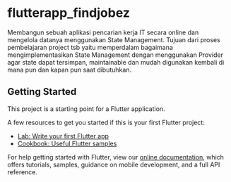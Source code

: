 # flutterapp_findjobez

Membangun sebuah aplikasi pencarian kerja IT secara online dan mengelola datanya menggunakan State Management. Tujuan dari proses pembelajaran project tsb yaitu memperdalam bagaimana mengimplementasikan State Management dengan menggunakan Provider agar state dapat tersimpan, maintainable dan mudah digunakan kembali di mana pun dan kapan pun saat dibutuhkan.

## Getting Started

This project is a starting point for a Flutter application.

A few resources to get you started if this is your first Flutter project:

- [Lab: Write your first Flutter app](https://flutter.dev/docs/get-started/codelab)
- [Cookbook: Useful Flutter samples](https://flutter.dev/docs/cookbook)

For help getting started with Flutter, view our
[online documentation](https://flutter.dev/docs), which offers tutorials,
samples, guidance on mobile development, and a full API reference.
